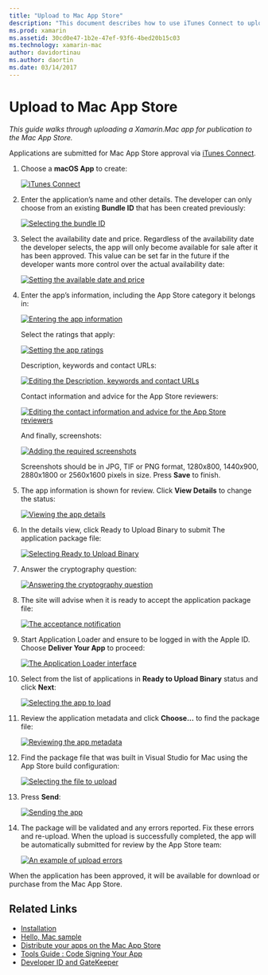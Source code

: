 ```yaml
---
title: "Upload to Mac App Store"
description: "This document describes how to use iTunes Connect to upload a Xamarin.Mac app to the Mac App Store. It discusses the information required by iTunes Connect to complete the process."
ms.prod: xamarin
ms.assetid: 30cd0e47-1b2e-47ef-93f6-4bed20b15c03
ms.technology: xamarin-mac
author: davidortinau
ms.author: daortin
ms.date: 03/14/2017
---
```


# Upload to Mac App Store

_This guide walks through uploading a Xamarin.Mac app for publication to the Mac App Store._

Applications are submitted for Mac App Store approval via [iTunes Connect](https://itunesconnect.apple.com/).

1. Choose a **macOS App** to create:

    [![](uploading-images/image65.png "iTunes Connect")](uploading-images/image65.png#lightbox)

2. Enter the application’s name and other details. The developer can only choose from an existing **Bundle ID** that has been created
previously:

    [![](uploading-images/image66.png "Selecting the bundle ID")](uploading-images/image66.png#lightbox)

3. Select the availability date and price. Regardless of the availability
date the developer selects, the app will only become available for sale after it has been approved. This value can be set far in the future if the developer wants more control over the actual availability date:

    [![](uploading-images/image67.png "Setting the available date and price")](uploading-images/image67.png#lightbox)

4. Enter the app’s information, including the App Store category it
belongs in:

    [![](uploading-images/image68.png "Entering the app information")](uploading-images/image68.png#lightbox)

    Select the ratings that apply:

    [![](uploading-images/image69.png "Setting the app ratings")](uploading-images/image69.png#lightbox)

    Description, keywords and contact URLs:

    [![](uploading-images/image70.png "Editing the Description, keywords and contact URLs")](uploading-images/image70.png#lightbox)

    Contact information and advice for the App Store reviewers:

    [![](uploading-images/image71.png "Editing the contact information and advice for the App Store reviewers")](uploading-images/image71.png#lightbox)

    And finally, screenshots:

    [![](uploading-images/image72.png "Adding the required screenshots")](uploading-images/image72.png#lightbox)

    Screenshots should be in JPG, TIF or PNG format, 1280x800, 1440x900,
2880x1800 or 2560x1600 pixels in size. Press **Save** to
finish.

5. The app information is shown for review. Click **View Details** to change the status:

    [![](uploading-images/image73.png "Viewing the app details")](uploading-images/image73.png#lightbox)

6. In the details view, click Ready to Upload Binary to submit
The application package file:

    [![](uploading-images/image74.png "Selecting Ready to Upload Binary")](uploading-images/image74.png#lightbox)

7. Answer the cryptography question:

    [![](uploading-images/image75.png "Answering the cryptography question")](uploading-images/image75.png#lightbox)

8. The site will advise when it is ready to accept the application
package file:

    [![](uploading-images/image76.png "The acceptance notification")](uploading-images/image76.png#lightbox)

9. Start Application Loader and ensure to be logged in with the Apple ID.
Choose **Deliver Your App** to proceed:

    [![](uploading-images/image77.png "The Application Loader interface")](uploading-images/image77.png#lightbox)

10. Select from the list of applications in **Ready to Upload
Binary** status and click **Next**:

    [![](uploading-images/image78.png "Selecting the app to load")](uploading-images/image78.png#lightbox)

11. Review the application metadata and click **Choose...** to find the package file:

    [![](uploading-images/image79.png "Reviewing the app metadata")](uploading-images/image79.png#lightbox)

12. Find the package file that was built in Visual Studio for Mac using the App Store build configuration:

    [![](uploading-images/image80.png "Selecting the file to upload")](uploading-images/image80.png#lightbox)

13. Press **Send**:

    [![](uploading-images/image81.png "Sending the app")](uploading-images/image81.png#lightbox)

14. The package will be validated and any errors reported. Fix these errors and re-upload. When the upload is successfully completed, the app will be automatically submitted for review by the App Store team:

    [![](uploading-images/image82.png "An example of upload errors")](uploading-images/image82.png#lightbox)

When the application has been approved, it will be available for download or purchase from the Mac App Store.

## Related Links

- [Installation](~//mac/get-started/installation.md)
- [Hello, Mac sample](~//mac/get-started/hello-mac.md)
- [Distribute your apps on the Mac App Store](https://developer.apple.com/devcenter/mac/checklist/)
- [Tools Guide : Code Signing Your App](https://developer.apple.com/library/mac/#documentation/ToolsLanguages/Conceptual/OSXWorkflowGuide/CodeSigning/CodeSigning.html)
- [Developer ID and GateKeeper](https://developer.apple.com/resources/developer-id/)

